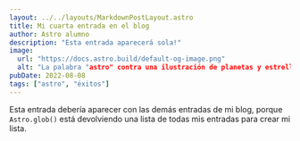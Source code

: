 ```yaml
---
layout: ../../layouts/MarkdownPostLayout.astro
title: Mi cuarta entrada en el blog
author: Astro alumno
description: "Esta entrada aparecerá sola!"
image: 
  url: "https://docs.astro.build/default-og-image.png"
  alt: "La palabra "astro" contra una ilustración de planetas y estrellas."
pubDate: 2022-08-08
tags: ["astro", "éxitos"]
---
```

Esta entrada debería aparecer con las demás entradas de mi blog, porque `Astro.glob()` está devolviendo una lista de todas mis entradas para crear mi lista.